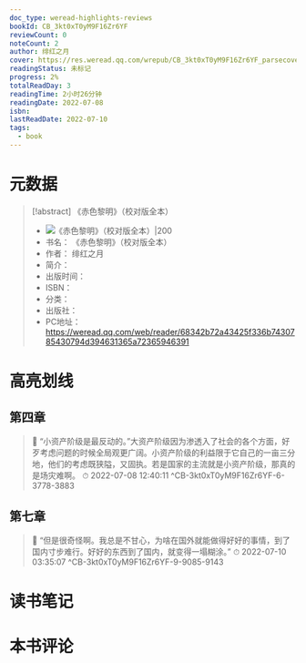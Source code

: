 ```yaml
---
doc_type: weread-highlights-reviews
bookId: CB_3kt0xT0yM9F16Zr6YF
reviewCount: 0
noteCount: 2
author: 绯红之月
cover: https://res.weread.qq.com/wrepub/CB_3kt0xT0yM9F16Zr6YF_parsecover
readingStatus: 未标记
progress: 2%
totalReadDay: 3
readingTime: 2小时26分钟
readingDate: 2022-07-08
isbn: 
lastReadDate: 2022-07-10
tags:
  - book
---
```

# 元数据
> [!abstract] 《赤色黎明》（校对版全本）
> - ![ 《赤色黎明》（校对版全本）|200](https://res.weread.qq.com/wrepub/CB_3kt0xT0yM9F16Zr6YF_parsecover)
> - 书名： 《赤色黎明》（校对版全本）
> - 作者： 绯红之月
> - 简介： 
> - 出版时间： 
> - ISBN： 
> - 分类： 
> - 出版社： 
> - PC地址：https://weread.qq.com/web/reader/68342b72a43425f336b7430785430794d394631365a72365946391

# 高亮划线

## 第四章

> 📌 “小资产阶级是最反动的。”大资产阶级因为渗透入了社会的各个方面，好歹考虑问题的时候全局观更广阔。小资产阶级的利益限于它自己的一亩三分地，他们的考虑既狭隘，又固执。若是国家的主流就是小资产阶级，那真的是场灾难啊。 
> ⏱ 2022-07-08 12:40:11 ^CB-3kt0xT0yM9F16Zr6YF-6-3778-3883

## 第七章

> 📌 “但是很奇怪啊。我总是不甘心，为啥在国外就能做得好好的事情，到了国内寸步难行。好好的东西到了国内，就变得一塌糊涂。” 
> ⏱ 2022-07-10 03:35:07 ^CB-3kt0xT0yM9F16Zr6YF-9-9085-9143

# 读书笔记

# 本书评论

